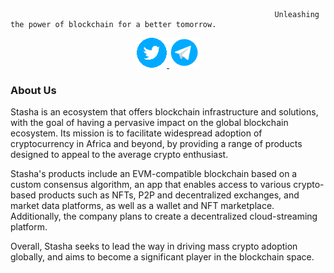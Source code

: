 
                                                               Unleashing the power of blockchain for a better tomorrow.
                                                            
<p align = "center"> 
  <a href = "https://twitter.com/stashahq">
    <img src="https://raw.githubusercontent.com/stashaHq/.github/main/profile/twitternew.png" alt = "Twitter Icon">
  </a>
  <a href = "https://t.me/mystasha">
    <img src="https://raw.githubusercontent.com/stashaHq/.github/main/profile/telegram.png" alt = "Telegram Icon">
  </a>
</p>

### About Us
Stasha is an ecosystem that offers blockchain infrastructure and solutions, with the goal of having a pervasive impact on the global blockchain ecosystem. Its mission is to facilitate widespread adoption of cryptocurrency in Africa and beyond, by providing a range of products designed to appeal to the average crypto enthusiast.

Stasha's products include an EVM-compatible blockchain based on a custom consensus algorithm, an app that enables access to various crypto-based products such as NFTs, P2P and decentralized exchanges, and market data platforms, as well as a wallet and NFT marketplace. Additionally, the company plans to create a decentralized cloud-streaming platform.

Overall, Stasha seeks to lead the way in driving mass crypto adoption globally, and aims to become a significant player in the blockchain space.


